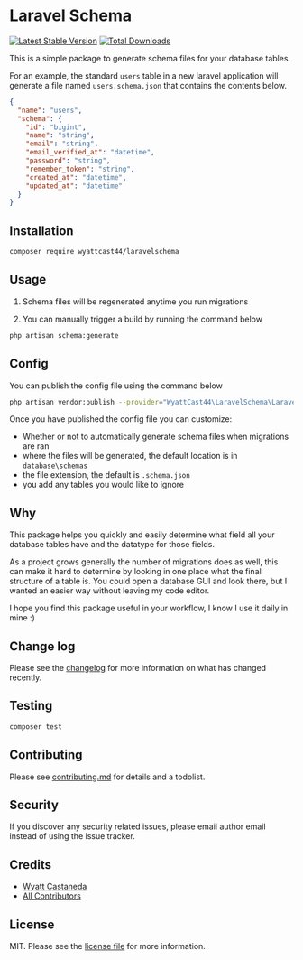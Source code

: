 # Laravel Schema

[![Latest Stable Version](https://poser.pugx.org/wyattcast44/laravelschema/v)](//packagist.org/packages/wyattcast44/laravelschema)
[![Total Downloads](https://poser.pugx.org/wyattcast44/laravelschema/downloads)](//packagist.org/packages/wyattcast44/laravelschema)

This is a simple package to generate schema files for your database tables.

For an example, the standard `users` table in a new laravel application will
generate a file named `users.schema.json` that contains the contents below.

```json
{
  "name": "users",
  "schema": {
    "id": "bigint",
    "name": "string",
    "email": "string",
    "email_verified_at": "datetime",
    "password": "string",
    "remember_token": "string",
    "created_at": "datetime",
    "updated_at": "datetime"
  }
}
```

## Installation

```bash
composer require wyattcast44/laravelschema
```

## Usage

1. Schema files will be regenerated anytime you run migrations

2. You can manually trigger a build by running the command below

```bash
php artisan schema:generate
```

## Config

You can publish the config file using the command below

```bash
php artisan vendor:publish --provider="WyattCast44\LaravelSchema\LaravelSchemaServiceProvider"
```

Once you have published the config file you can customize:

- Whether or not to automatically generate schema files when migrations are ran
- where the files will be generated, the default location is in `database\schemas`
- the file extension, the default is `.schema.json`
- you add any tables you would like to ignore

## Why

This package helps you quickly and easily determine what
field all your database tables have and the datatype for
those fields. 

As a project grows generally the number of migrations 
does as well, this can make it hard to determine by looking in 
one place what the final structure of a table is. You could 
open a database GUI and look there, but I wanted an easier way 
without leaving my code editor.

I hope you find this package useful in your workflow, I know
I use it daily in mine :)

## Change log

Please see the [changelog](changelog.md) for more information on what has
changed recently.

## Testing

```bash
composer test
```

## Contributing

Please see [contributing.md](contributing.md) for details and a todolist.

## Security

If you discover any security related issues, please email author email instead
of using the issue tracker.

## Credits

- [Wyatt Castaneda](https://github.com/wyattcast44)
- [All Contributors](https://github.com/WyattCast44/laravel-schema/graphs/contributors)

## License

MIT. Please see the [license file](license.md) for more information.
